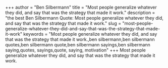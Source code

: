 +++
author = "Ben Silbermann"
title = "Most people generalize whatever they did, and say that was the strategy that made it work."
description = "the best Ben Silbermann Quote: Most people generalize whatever they did, and say that was the strategy that made it work."
slug = "most-people-generalize-whatever-they-did-and-say-that-was-the-strategy-that-made-it-work"
keywords = "Most people generalize whatever they did, and say that was the strategy that made it work.,ben silbermann,ben silbermann quotes,ben silbermann quote,ben silbermann sayings,ben silbermann saying,quotes, sayings,quote, saying, motivation"
+++
Most people generalize whatever they did, and say that was the strategy that made it work.
